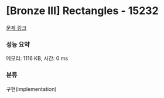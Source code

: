 # [Bronze III] Rectangles - 15232 

[문제 링크](https://www.acmicpc.net/problem/15232) 

### 성능 요약

메모리: 1116 KB, 시간: 0 ms

### 분류

구현(implementation)

